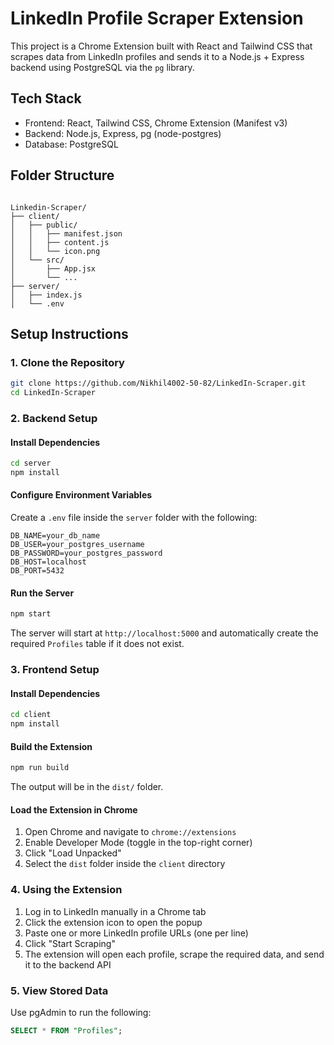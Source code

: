 # LinkedIn Profile Scraper Extension

This project is a Chrome Extension built with React and Tailwind CSS that scrapes data from LinkedIn profiles and sends it to a Node.js + Express backend using PostgreSQL via the `pg` library.

## Tech Stack

- Frontend: React, Tailwind CSS, Chrome Extension (Manifest v3)
- Backend: Node.js, Express, pg (node-postgres)
- Database: PostgreSQL

## Folder Structure

```

Linkedin-Scraper/
├── client/
│   ├── public/
│   │   ├── manifest.json
│   │   ├── content.js
│   │   └── icon.png
│   └── src/
│       ├── App.jsx
│       └── ...
├── server/
│   ├── index.js
│   └── .env

````

## Setup Instructions

### 1. Clone the Repository

```bash
git clone https://github.com/Nikhil4002-50-82/LinkedIn-Scraper.git
cd LinkedIn-Scraper
````

### 2. Backend Setup

#### Install Dependencies

```bash
cd server
npm install
```

#### Configure Environment Variables

Create a `.env` file inside the `server` folder with the following:

```
DB_NAME=your_db_name
DB_USER=your_postgres_username
DB_PASSWORD=your_postgres_password
DB_HOST=localhost
DB_PORT=5432
```

#### Run the Server

```bash
npm start
```

The server will start at `http://localhost:5000` and automatically create the required `Profiles` table if it does not exist.

### 3. Frontend Setup

#### Install Dependencies

```bash
cd client
npm install
```

#### Build the Extension

```bash
npm run build
```

The output will be in the `dist/` folder.

#### Load the Extension in Chrome

1. Open Chrome and navigate to `chrome://extensions`
2. Enable Developer Mode (toggle in the top-right corner)
3. Click "Load Unpacked"
4. Select the `dist` folder inside the `client` directory

### 4. Using the Extension

1. Log in to LinkedIn manually in a Chrome tab
2. Click the extension icon to open the popup
3. Paste one or more LinkedIn profile URLs (one per line)
4. Click "Start Scraping"
5. The extension will open each profile, scrape the required data, and send it to the backend API

### 5. View Stored Data

Use pgAdmin to run the following:

```sql
SELECT * FROM "Profiles";
```

